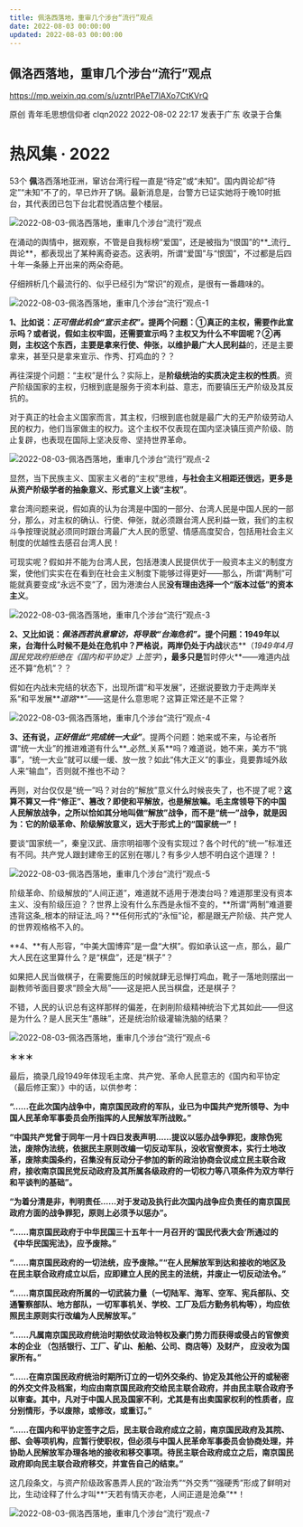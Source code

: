 ```yaml
---
title: 佩洛西落地，重审几个涉台“流行”观点
date: 2022-08-03 00:00:00
updated: 2022-08-03 00:00:00
---
```



## 佩洛西落地，重审几个涉台“流行”观点



https://mp.weixin.qq.com/s/uzntrIPAeT7lAXo7CtKVrQ




原创 青年毛思想信仰者 clqn2022 2022-08-02 22:17 发表于广东
收录于合集
# 热风集 · 2022
53个
**佩**洛西落地亚洲，窜访台湾行程一直是“待定”或“未知”。国内舆论却“待定”“未知”不了的，早已炸开了锅。最新消息是，台警方已证实她将于晚10时抵台，其代表团已包下台北君悦酒店整个楼层。

![2022-08-03-佩洛西落地，重审几个涉台“流行”观点](assets/2022-08-03-佩洛西落地，重审几个涉台“流行”观点.png)

在涌动的舆情中，据观察，不管是自我标榜“爱国”，还是被指为“恨国”的**_流行_舆论**，都表现出了某种离奇姿态。这表明，所谓“爱国”与“恨国”，不过都是后四十年一条藤上开出来的两朵奇葩。

仔细辨析几个最流行的、似乎已经引为“常识”的观点，是很有一番趣味的。

![2022-08-03-佩洛西落地，重审几个涉台“流行”观点-1](assets/2022-08-03-佩洛西落地，重审几个涉台“流行”观点-1.jpeg)

**1、**比如说：**_正可借此机会“宣示主权”。_**提两个问题：①真正的主权，需要作此宣示吗？或者说，假如主权牢固，还需要宣示吗？主权又为什么不牢固呢？②再则，主权这个东西，主要是拿来行使、伸张，以**维护最广大人民利益**的，还是主要拿来，甚至只是拿来宣示、作秀、打鸡血的？？

再往深提个问题：“主权”是什么？实际上，是**阶级统治的实质决定主权的性质**。资产阶级国家的主权，归根到底是服务于资本利益、意志，而要镇压无产阶级及其反抗的。

对于真正的社会主义国家而言，其主权，归根到底也就是最广大的无产阶级劳动人民的权力，他们当家做主的权力。这个主权不仅表现在国内坚决镇压资产阶级、防止复辟，也表现在国际上坚决反帝、坚持世界革命。

![2022-08-03-佩洛西落地，重审几个涉台“流行”观点-2](assets/2022-08-03-佩洛西落地，重审几个涉台“流行”观点-2.png)

显然，当下民族主义、国家主义者的“主权”思维，**与社会主义相距还很远，更多是从资产阶级学者的抽象意义、形式意义上谈“主权”**。

拿台湾问题来说，假如真的认为台湾是中国的一部分、台湾人民是中国人民的一部分，那么，对主权的确认、行使、伸张，就必须跟台湾人民利益一致，我们的主权斗争按理说就必须同时跟台湾最广大人民的愿望、情感高度契合，包括用社会主义制度的优越性去感召台湾人民！

可现实呢？假如并不能为台湾人民，包括港澳人民提供优于一般资本主义的制度方案，使他们实实在在看到在社会主义制度下能够过得更好——那么，所谓“两制”可能就真要变成“永远不变”了，因为港澳台人民**没有理由选择一个“版本过低”的资本主义**。

![2022-08-03-佩洛西落地，重审几个涉台“流行”观点-3](assets/2022-08-03-佩洛西落地，重审几个涉台“流行”观点-3.jpeg)

**2、**又比如说：**_佩洛西若执意窜访，将导致“台海危机”。_**提个问题：1949年以来，台海什么时候不是处在危机中？严格说，两岸仍处于**内战**状态**（_1949年4月国民党政府拒绝在《国内和平协定》上签字_）**，最多只是**暂时停火**——难道内战还不算“危机”？？

假如在内战未完结的状态下，出现所谓“和平发展”，还据说要致力于走两岸关系“和平发展**_道路_**”——这是什么意思呢？这算正常还是不正常？

![2022-08-03-佩洛西落地，重审几个涉台“流行”观点-4](assets/2022-08-03-佩洛西落地，重审几个涉台“流行”观点-4.jpeg)

**3、**还有说，**_正好借此“完成统一大业”_**。提两个问题：她来或不来，与论者所谓“统一大业”的推进难道有什么**_必然_关系**吗？难道说，她不来，美方不“挑事”，“统一大业”就可以缓一缓、放一放？如此“伟大正义”的事业，竟要靠域外敌人来“输血”，否则就不推也不动？

再则，对台仅仅是“统一”吗？对台的“解放”意义什么时候丧失了，也不提了呢？**这算不算又一件“修正”、篡改？**即使和平解放，也是解放嘛。毛主席领导下的中国人民解放战争，之所以恰如其分地叫做“解放”战争，而不是“统一”战争，就是因为：它的**阶级革命、阶级解放意义，远大于形式上的“国家统一”！**

要谈“国家统一”，秦皇汉武、唐宗明祖哪个没有实现过？各个时代的“统一”标准还有不同。共产党人跟封建帝王的区别在哪儿？有多少人想不明白这个道理？！

![2022-08-03-佩洛西落地，重审几个涉台“流行”观点-5](assets/2022-08-03-佩洛西落地，重审几个涉台“流行”观点-5.jpeg)

阶级革命、阶级解放的“人间正道”，难道就不适用于港澳台吗？难道那里没有资本主义、没有阶级压迫？？世界上没有什么东西是永恒不变的，**所谓“两制”难道要违背这条_根本的辩证法_吗？**任何形式的“永恒”论，都是跟无产阶级、共产党人的世界观格格不入的。

**4、**有人形容，“中美大国博弈”是一盘“大棋”。假如承认这一点，那么，最广大人民在这里算什么？是“棋盘”，还是“棋子”？

如果把人民当做棋子，在需要施压的时候就肆无忌惮打鸡血，靴子一落地则摆出一副教师爷面目要求“顾全大局”——这是把人民当棋盘，还是棋子？

不错，人民的认识总有这样那样的偏差，在剥削阶级精神统治下尤其如此——但这是为什么？是人民天生“愚昧”，还是统治阶级灌输洗脑的结果？

![2022-08-03-佩洛西落地，重审几个涉台“流行”观点-6](assets/2022-08-03-佩洛西落地，重审几个涉台“流行”观点-6.png)

**＊＊＊**

最后，摘录几段1949年体现毛主席、共产党、革命人民意志的《国内和平协定（最后修正案）》中的话，以供参考：

**“……在此次国内战争中，南京国民政府的军队，业已为中国共产党所领导、为中国人民革命军事委员会所指挥的人民解放军所战败。”**




**“中国共产党曾于同年一月十四日发表声明……提议以惩办战争罪犯，废除伪宪法，废除伪法统，依据民主原则改编一切反动军队，没收官僚资本，实行土地改革，废除卖国条约，召集没有反动分子参加的新的政治协商会议成立民主联合政府，接收南京国民党反动政府及其所属各级政府的一切权力等八项条件为双方举行和平谈判的基础”。**




**“为着分清是非，判明责任……对于发动及执行此次国内战争应负责任的南京国民政府方面的战争罪犯，原则上必须予以惩办”。**




**“……南京国民政府于中华民国三十五年十一月召开的‘国民代表大会’所通过的《中华民国宪法》，应予废除。”**




**“……南京国民政府的一切法统，应予废除。”“在人民解放军到达和接收的地区及在民主联合政府成立以后，应即建立人民的民主的法统，并废止一切反动法令。”**




**“……南京国民政府所属的一切武装力量（一切陆军、海军、空军、宪兵部队、交通警察部队、地方部队，一切军事机关、学校、工厂及后方勤务机构等），均应依照民主原则实行改编为人民解放军。”**




**“……凡属南京国民政府统治时期依仗政治特权及豪门势力而获得或侵占的官僚资本的企业 （包括银行、工厂、矿山、船舶、公司、商店等）及财产， 应没收为国家所有。”**




**“……在南京国民政府统治时期所订立的一切外交条约、协定及其他公开的或秘密的外交文件及档案，均应由南京国民政府交给民主联合政府，并由民主联合政府予以审查。其中，凡对于中国人民及国家不利，尤其是有出卖国家权利的性质者，应分别情形，予以废除，或修改，或重订。”**




**“……在国内和平协定签字之后，民主联合政府成立之前，南京国民政府及其院、部、会等项机构，应暂行使职权，但必须与中国人民革命军事委员会协商处理，并协助人民解放军办理各地的接收和移交事项。待民主联合政府成立之后，南京国民政府即向民主联合政府移交，并宣告自己的结束。”**





这几段条文，与资产阶级政客愚弄人民的“政治秀”“外交秀”“强硬秀”形成了鲜明对比，生动诠释了什么才叫**“天若有情天亦老，人间正道是沧桑”**！

![2022-08-03-佩洛西落地，重审几个涉台“流行”观点-7](assets/2022-08-03-佩洛西落地，重审几个涉台“流行”观点-7.jpeg)

